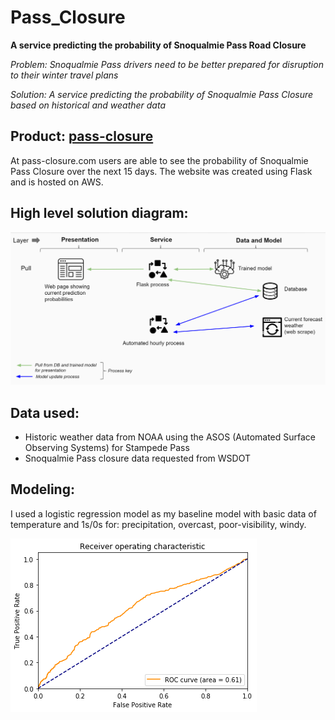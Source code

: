# Pass_Closure
**A service predicting the probability of Snoqualmie Pass Road Closure**

*Problem: Snoqualmie Pass drivers need to be better prepared for disruption to their winter travel plans*

*Solution: A service predicting the probability of Snoqualmie Pass Closure based on historical and weather data*

## Product: [pass-closure](http://pass-closure.com "Title")

At pass-closure.com users are able to see the probability of Snoqualmie Pass Closure over the next 15 days.
The website was created using Flask and is hosted on AWS.

## High level solution diagram:

![](/imgs/high_level_solution.PNG)

## Data used:

* Historic weather data from NOAA using the ASOS (Automated Surface Observing Systems) for Stampede Pass
* Snoqualmie Pass closure data requested from WSDOT

## Modeling:

I used a logistic regression model as my baseline model with basic data of temperature and 1s/0s for: precipitation, overcast, poor-visibility, windy. 

![](/imgs/baseline_ROC.png)

